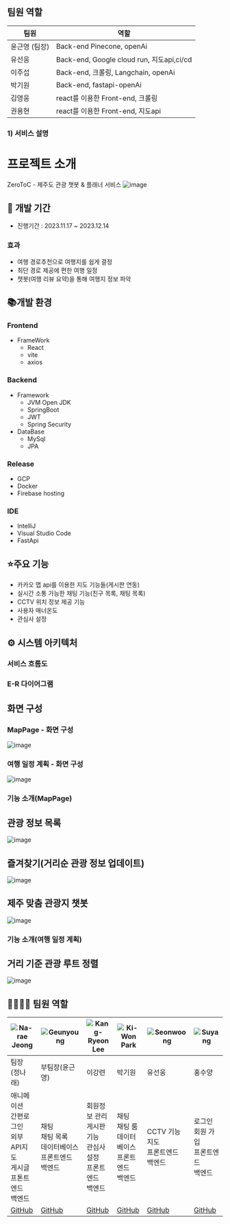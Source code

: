 



## 팀원 역할

| 팀원 | 역할 |
| --- | --- |
| 윤근영 (팀장) | Back-end Pinecone, openAi |
| 유선웅 | Back-end, Google cloud run, 지도api,ci/cd |
| 이주섭 | Back-end, 크롤링, Langchain, openAi |
| 박기원 | Back-end, fastapi-openAi |
| 김영웅 | react를 이용한 Front-end, 크롤링 |
| 권용현 | react를 이용한 Front-end, 지도api |



<h3>1) 서비스 설명</h3>







# 프로젝트 소개
ZeroToC - 제주도 관광 챗봇 & 플래너 서비스
![image](https://github.com/parkgo0504/jejuPaln-chatbot/assets/75320567/0ce2ebc9-aa60-4bcd-b5cd-5069325fb724)



## 📅 개발 기간
* 진행기간 : 2023.11.17 ~ 2023.12.14


### 효과

* 여행 경로추천으로 여행지를 쉽게 결정
* 최단 경로 제공에 편한 여행 일정
* 챗봇(여행 리뷰 요약)을 통해 여행지 정보 파악



## 📚개발 환경

### Frontend

- FrameWork
  - React 
  - vite  
  - axios

### Backend

- Framework
  - JVM Open JDK
  - SpringBoot
  - JWT
  - Spring Security
- DataBase
  - MySql
  - JPA

### Release

- GCP
- Docker 
- Firebase hosting

### IDE

- IntelliJ
- Visual Studio Code
- FastApi


## ⭐주요 기능
- 카카오 맵 api를 이용한 지도 기능들(게시판 연동)
- 실시간 소통 가능한 채팅 기능(친구 목록, 채팅 목록)
- CCTV 위치 정보 제공 기능
- 사용자 매너온도
- 관심사 설정


## ⚙ 시스템 아키텍처


### 서비스 흐름도



### E-R 다이어그램



## 화면 구성

### MapPage - 화면 구성
![image](https://github.com/parkgo0504/jejuPaln-chatbot/assets/75320567/1a0b76ee-0a18-41e0-8493-44c1260756dc)

### 여행 일정 계획 - 화면 구성
![image](https://github.com/parkgo0504/jejuPaln-chatbot/assets/75320567/647b0d72-45e6-4c87-a4aa-57e6a69e34a6)



### 기능 소개(MapPage)

## 관광 정보 목록
![image](https://github.com/parkgo0504/jejuPaln-chatbot/assets/75320567/5a530c1e-1c62-4e07-8e2b-2489327872a6)

## 즐겨찾기(거리순 관광 정보 업데이트)
![image](https://github.com/parkgo0504/jejuPaln-chatbot/assets/75320567/2fe1d7b0-8930-4f8a-af65-da93125ae708)

## 제주 맞춤 관광지 챗봇
![image](https://github.com/parkgo0504/jejuPaln-chatbot/assets/75320567/7171cc96-9196-4bb7-8a12-fddecd78c39f)


### 기능 소개(여행 일정 계획)

## 거리 기준 관광 루트 정렬
![image](https://github.com/parkgo0504/jejuPaln-chatbot/assets/75320567/2c242f9a-75a5-44fc-8de4-f26e2d8773da)



## 👨‍👩‍👦‍👦 팀원 역할

| ![Na-rae Jeong](https://github.com/2023-SMHRD-KDT-AI-2/FirstRepository/assets/75320567/7e24dc5d-17cb-4da6-bff5-6158879242e5) | ![Geunyoung](https://github.com/2023-SMHRD-KDT-AI-2/FirstRepository/assets/75320567/a8bc7704-ea36-45b8-bc52-fc2c16643b92) | ![Kang-Ryeon Lee](https://github.com/2023-SMHRD-KDT-AI-2/FirstRepository/assets/75320567/12972ba8-7e87-436c-b336-add507697d66) | ![Ki-Won Park](https://github.com/2023-SMHRD-KDT-AI-2/FirstRepository/assets/75320567/0d5f1ebc-1869-4a51-93a4-7db8180f57b4) | ![Seonwoong](https://github.com/2023-SMHRD-KDT-AI-2/FirstRepository/assets/75320567/5434300a-28bd-424f-b4c1-f6796fa8c228) | ![Suyang](https://github.com/2023-SMHRD-KDT-AI-2/FirstRepository/assets/75320567/28e05f7f-6c81-40a7-acc3-4d0907a90c68) |
|-----------------------------------|---------------------------------|-------------------------|---------------------|----------------------------------------|----------------------|
| 팀장 (정나래) | 부팀장(윤근영) | 이강련 | 박기원 | 유선웅 | 홍수양 |
| 애니메이션 <br> 간편로그인 <br> 외부API지도  <br> 게시글 <br> 프톤트엔드 <br> 백엔드 | 채팅 <br> 채팅 목록 <br> 데이터베이스 <br> 프론트엔드 <br>  백엔드 | 회원정보 관리 <br> 게시판 기능 <br> 관심사 설정 <br> 프론트엔드 <br>  백엔드 | 채팅 <br> 채팅 룸<br> 데이터베이스<br> 프론트엔드 <br>  백엔드 | CCTV 기능 <br> 지도 <br> 프론트엔드 <br>  백엔드 | 로그인 <br> 회원 가입 <br> 프론트엔드 <br>  백엔드 |
| [GitHub](https://github.com/NaraeJung) | [GitHub](https://github.com/gueanyoung) | [GitHub](https://github.com/Krkdfus) | [GitHub](https://github.com/parkgo0504) | [GitHub](https://github.com/YUSeanWoong) | [GitHub](https://github.com/hongsuyang) |





















